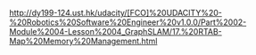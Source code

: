 http://dy199-124.ust.hk/udacity/[FCO]%20UDACITY%20-%20Robotics%20Software%20Engineer%20v1.0.0/Part%2002-Module%2004-Lesson%2004_GraphSLAM/17.%20RTAB-Map%20Memory%20Management.html
